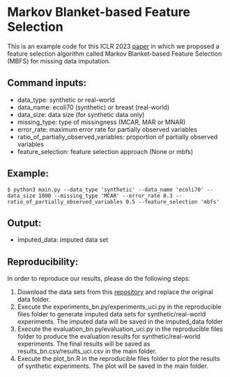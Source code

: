 # Markov Blanket-based Feature Selection

This is an example code for this ICLR 2023 [paper](https://openreview.net/pdf?id=GrpU6dxFmMN) in which we proposed a feature selection algorithm called Markov Blanket-based Feature Selection (MBFS) for missing data imputation.

## Command inputs:

- data_type: synthetic or real-world
- data_name: ecoli70 (synthetic) or breast (real-world)
- data_size: data size (for synthetic data only)
- missing_type: type of missingness (MCAR, MAR or MNAR)
- error_rate: maximum error rate for partially observed variables
- ratio_of_partially_observed_variables: proportion of partially observed variables
- feature_selection: feature selection approach (None or mbfs)

## Example:

```angular2html
$ python3 main.py --data_type 'synthetic' --data_name 'ecoli70' --data_size 1000 --missing_type 'MCAR' --error_rate 0.3 --ratio_of_partially_observed_variables 0.5 --feature_selection 'mbfs'
```

## Output:
- imputed_data: imputed data set


## Reproducibility:

In order to reproduce our results, please do the following steps:

1. Download the data sets from this [repository][1] and replace the original data folder.
2. Execute the experiments_bn.py/experiments_uci.py in the reproducible files folder to generate imputed data sets for synthetic/real-world experiments. The imputed data will be saved in the imputed_data folder
3. Execute the evaluation_bn.py/evaluation_uci.py in the reproducible files folder to produce the evaluation results for synthetic/real-world experiments. The final results will be saved as results_bn.csv/results_uci.csv in the main folder.
4. Execute the plot_bn.R in the reproducible files folder to plot the results of synthetic experiments. The plot will be saved in the main folder.

[1]: https://github.com/Enderlogic/MBMF_data_repository "data repository"
